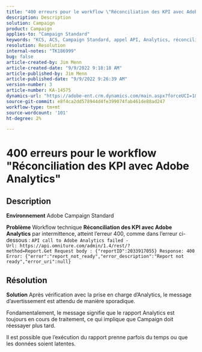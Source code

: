 ```yaml
---
title: "400 erreurs pour le workflow \"Réconciliation des KPI avec Adobe Analytics\""
description: Description
solution: Campaign
product: Campaign
applies-to: "Campaign Standard"
keywords: "KCS, ACS, Campaign Standard, appel API, Analytics, réconciliation des KPI avec Adobe Analytics, erreur 400"
resolution: Resolution
internal-notes: "TK186999"
bug: false
article-created-by: Jim Menn
article-created-date: "9/9/2022 9:18:18 AM"
article-published-by: Jim Menn
article-published-date: "9/9/2022 9:26:39 AM"
version-number: 3
article-number: KA-14575
dynamics-url: "https://adobe-ent.crm.dynamics.com/main.aspx?forceUCI=1&pagetype=entityrecord&etn=knowledgearticle&id=90e43d53-2030-ed11-9db1-0022480866ad"
source-git-commit: e8f4ca2dd578944d4fe399074fab461de88ad247
workflow-type: tm+mt
source-wordcount: '101'
ht-degree: 2%

---
```


# 400 erreurs pour le workflow &quot;Réconciliation des KPI avec Adobe Analytics&quot;

## Description


<b>Environnement</b>
Adobe Campaign Standard

<b>Problème</b>
Workflow technique <b>Réconciliation des KPI avec Adobe Analytics</b> par intermittence, atteint l’erreur 400, comme dans l’erreur ci-dessous :
`API call to Adobe Analytics failed - Url: https://api.omniture.com/admin/1.4/rest/?method=Report.Get Request body : {"reportID":2033917055} Response: 400 Error: {"error":"report_not_ready","error_description":"Report not ready","error_uri":null}`

## Résolution


<b>Solution</b>
Après vérification avec la prise en charge d’Analytics, le message d’avertissement est attendu de manière sporadique.

Fondamentalement, le message signifie que le rapport Analytics est toujours en cours de traitement, ce qui implique que Campaign doit réessayer plus tard.

Il est possible que l’exécution du rapport prenne parfois du temps ou que les données soient latentes.
